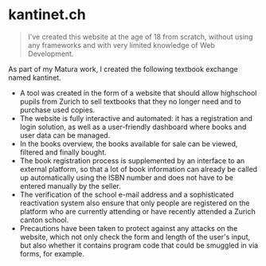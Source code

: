 # kantinet.ch

> I've created this website at the age of 18 from scratch, without using any frameworks and with very limited knowledge of Web Development.

As part of my Matura work, I created the following textbook exchange named kantinet. 
- A tool was created in the form of a website that should allow highschool pupils from Zurich to sell textbooks that they no longer need and to purchase used copies.
- The website is fully interactive and automated: it has a registration and login solution, as well as a user-friendly dashboard where books and user data can be managed. 
- In the books overview, the books available for sale can be viewed, filtered and finally bought. 
- The book registration process is supplemented by an interface to an external platform, so that a lot of book information can already be called up automatically using the ISBN number and does not have to be entered manually by the seller. 
- The verification of the school e-mail address and a sophisticated reactivation system also ensure that only people are registered on the platform who are currently attending or have recently attended a Zurich canton school. 
- Precautions have been taken to protect against any attacks on the website, which not only check the form and length of the user's input, but also whether it contains program code that could be smuggled in via forms, for example.
